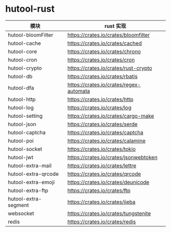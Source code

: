 # hutool-rust

| 模块                |     rust 实现                                                                      |
| -------------------|---------------------------------------------------------------------------------- |
| hutool-bloomFilter |     https://crates.io/crates/bloomfilter                                          |
| hutool-cache       |     https://crates.io/crates/cached                                                |
| hutool-core        |     https://crates.io/crates/chrono                                               |
| hutool-cron        |     https://crates.io/crates/cron                                                 |
| hutool-crypto      |     https://crates.io/crates/rust-crypto                                          |
| hutool-db          |     https://crates.io/crates/rbatis                                              |
| hutool-dfa         |     https://crates.io/crates/regex-automata                                       |
| hutool-http        |     https://crates.io/crates/http                                                 |
| hutool-log         |     https://crates.io/crates/log                                                   |
| hutool-setting     |     https://crates.io/crates/cargo-make                                           |
| hutool-json        |     https://crates.io/crates/serde                                                |
| hutool-captcha     |     https://crates.io/crates/captcha                                               |
| hutool-poi         |     https://crates.io/crates/calamine                                             |
| hutool-socket      |     https://crates.io/crates/tokio                                                 |
| hutool-jwt         |     https://crates.io/crates/jsonwebtoken                                          |
| hutool-extra-mail     |    https://crates.io/crates/lettre                                             |
| hutool-extra-qrcode   |    https://crates.io/crates/qrcode                                              |
| hutool-extra-emoji    |    https://crates.io/crates/deunicode                                           |
| hutool-extra-ftp      |    https://crates.io/crates/ftp                                                  |
| hutool-extra-segment  |    https://crates.io/crates/jieba                                                |
| websocket             |    https://crates.io/crates/tungstenite                                          |
| redis                 |    https://crates.io/crates/redis                                               |
